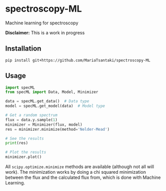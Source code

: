 # spectroscopy-ML
Machine learning for spectroscopy

**Disclaimer:** This is a work in progress


## Installation
`pip install git+https://github.com/MariaTsantaki/spectroscopy-ML`


## Usage

```python
import specML
from specML import Data, Model, Minimizer

data = specML.get_data()  # Data type
model = specML.get_model(data)  # Model type

# Get a random spectrum
flux = data.y.sample(1)
minimizer = Minimizer(flux, model)
res = minimizer.minimize(method='Nelder-Mead')

# See the results
print(res)

# Plot the results
minimizer.plot()
```

All `scipy.optimize.minimize` methods are available (although not all will work).
The minimization works by doing a chi squared minimization between the flux and
the calculated flux from, which is done with Machine Learning.
